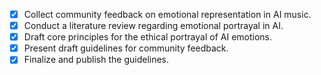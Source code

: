 - [x] Collect community feedback on emotional representation in AI music.
- [x] Conduct a literature review regarding emotional portrayal in AI.
- [x] Draft core principles for the ethical portrayal of AI emotions.
- [x] Present draft guidelines for community feedback.
- [x] Finalize and publish the guidelines.